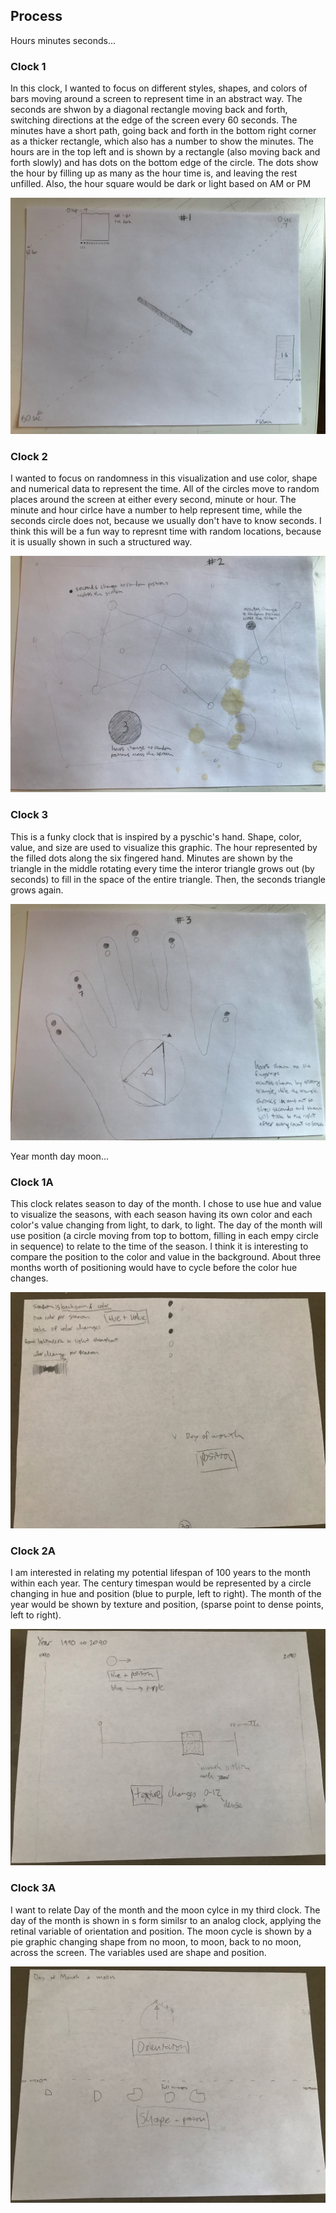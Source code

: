 ## Process

Hours minutes seconds...
### Clock 1

In this clock, I wanted to focus on different styles, shapes, and colors of bars moving around a screen to represent time in an abstract way. The seconds are shwon by a diagonal rectangle moving back and forth, switching directions at the edge of the screen every 60 seconds. The minutes have a short path, going back and forth in the bottom right corner as a thicker rectangle, which also has a number to show the minutes. The hours are in the top left and is shown by a rectangle (also moving back and forth slowly) and has dots on the bottom edge of the circle. The dots show the hour by filling up as many as the hour time is, and leaving the rest unfilled. Also, the hour square would be dark or light based on AM or PM

![alt text](https://github.com/joutwater/dvia-2019/blob/master/1.mapping-time/process/IMG-2769.JPG)

### Clock 2

I wanted to focus on randomness in this visualization and use color, shape and numerical data to represent the time. All of the circles move to random places around the screen at either every second, minute or hour. The minute and hour cirlce have a number to help represent time, while the seconds circle does not, because we usually don't have to know seconds. I think this will be a fun way to represnt time with random locations, because it is usually shown in such a structured way.

![alt text](https://github.com/joutwater/dvia-2019/blob/master/1.mapping-time/process/IMG-2770.JPG)

### Clock 3

This is a funky clock that is inspired by a pyschic's hand. Shape, color, value, and size are used to visualize this graphic. The hour represented by the filled dots along the six fingered hand. Minutes are shown by the triangle in the middle rotating every time the interor triangle grows out (by seconds) to fill in the space of the entire triangle. Then, the seconds triangle grows again.

![alt text](https://github.com/joutwater/dvia-2019/blob/master/1.mapping-time/process/IMG-2771.JPG)







Year month day moon...
### Clock 1A

This clock relates season to day of the month. I chose to use hue and value to visualize the seasons, with each season having its own color and each color's value changing from light, to dark, to light. The day of the month will use position (a circle moving from top to bottom, filling in each empy circle in sequence) to relate to the time of the season. I think it is interesting to compare the position to the color and value in the background. About three months worth of positioning would have to cycle before the color hue changes. 

![alt text](https://github.com/joutwater/dvia-2019/blob/master/1.mapping-time/process/IMG_2810.jpg)

### Clock 2A

I am interested in relating my potential lifespan of 100 years to the month within each year. The century timespan would be represented by a circle changing in hue and position (blue to purple, left to right). The month of the year would be shown by texture and position, (sparse point to dense points, left to right).

![alt text](https://github.com/joutwater/dvia-2019/blob/master/1.mapping-time/process/IMG_2811.jpg)

### Clock 3A

I want to relate Day of the month and the moon cylce in my third clock. The day of the month is shown in s form similsr to an analog clock, applying the retinal variable of orientation and position. The moon cycle is shown by a pie graphic changing shape from no moon, to moon, back to no moon, across the screen. The variables used are shape and position.

![alt text](https://github.com/joutwater/dvia-2019/blob/master/1.mapping-time/process/IMG_2812.jpg)